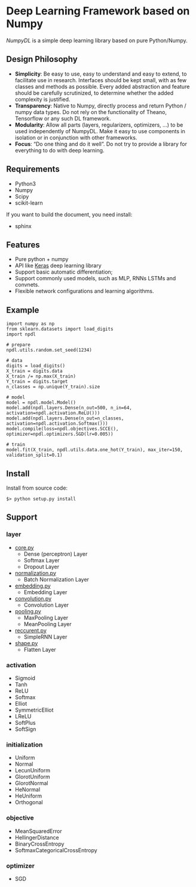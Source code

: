 # Deep Learning Framework based on Numpy

_NumpyDL_ is a simple deep learning library based on pure Python/Numpy. 

## Design Philosophy

- **Simplicity**: Be easy to use, easy to understand and easy to extend, to facilitate use in research. Interfaces should be kept small, with as few classes and methods as possible. Every added abstraction and feature should be carefully scrutinized, to determine whether the added complexity is justified.
- **Transparency**: Native to Numpy, directly process and return Python / numpy data types. Do not rely on the functionality of Theano, Tensorflow or any such DL framework.
- **Modularity**: Allow all parts (layers, regularizers, optimizers, ...) to be used independently of NumpyDL. Make it easy to use components in isolation or in conjunction with other frameworks.
- **Focus**: “Do one thing and do it well”. Do not try to provide a library for everything to do with deep learning.

## Requirements

- Python3
- Numpy
- Scipy
- scikit-learn

If you want to build the document, you need install:

- sphinx


## Features

- Pure python + numpy
- API like [Keras](https://github.com/fchollet/keras) deep learning library
- Support basic automatic differentiation;
- Support commonly used models, such as MLP, RNNs LSTMs and convnets.
- Flexible network configurations and learning algorithms. 

## Example
    
    import numpy as np
    from sklearn.datasets import load_digits
    import npdl
    
    # prepare
    npdl.utils.random.set_seed(1234)

    # data
    digits = load_digits()
    X_train = digits.data
    X_train /= np.max(X_train)
    Y_train = digits.target
    n_classes = np.unique(Y_train).size

    # model
    model = npdl.model.Model()
    model.add(npdl.layers.Dense(n_out=500, n_in=64, activation=npdl.activation.ReLU()))
    model.add(npdl.layers.Dense(n_out=n_classes, activation=npdl.activation.Softmax()))
    model.compile(loss=npdl.objectives.SCCE(), optimizer=npdl.optimizers.SGD(lr=0.005))

    # train
    model.fit(X_train, npdl.utils.data.one_hot(Y_train), max_iter=150, validation_split=0.1)

## Install 

<!--- 

 Install _NumpyDL_ using pip: 
    
    $> pip install numpydl

--->
 
Install from source code:

    $> python setup.py install
   
   
## Support

### layer

- [core.py](npdl/layers/core.py)
    - Dense (perceptron) Layer 
    - Softmax Layer
    - Dropout Layer
- [normalization.py](npdl/layers/normalization.py)
    - Batch Normalization Layer
- [embedding.py](npdl/layers/embedding.py)
    - Embedding Layer
- [convolution.py](npdl/layers/convolution.py)
    - Convolution Layer
- [pooling.py](npdl/layers/pooling.py)
    - MaxPooling Layer
    - MeanPooling Layer
- [reccurent.py](npdl/layers/reccurent.py)
    - SimpleRNN Layer
- [shape.py](npdl/layers/shape.py)
    - Flatten Layer

### activation

- Sigmoid
- Tanh
- ReLU
- Softmax
- Elliot
- SymmetricElliot
- LReLU
- SoftPlus
- SoftSign

### initialization

- Uniform
- Normal
- LecunUniform
- GlorotUniform
- GlorotNormal
- HeNormal
- HeUniform
- Orthogonal

### objective

- MeanSquaredError
- HellingerDistance
- BinaryCrossEntropy
- SoftmaxCategoricalCrossEntropy


### optimizer
- SGD
